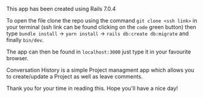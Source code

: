 This app has been created using Rails 7.0.4

To open the file clone the repo using the command `git clone <ssh link>` in your terminal (ssh link can be found clicking on the `code` green button)
then type `bundle install` -> `yarn install` -> `rails db:create db:migrate` and finally `bin/dev`.

The app can then be found in `localhost:3000` just type it in your favourite browser.

Conversation History is a simple Project managment app which allows you to create/update a Project as well as leave comments.

Thank you for your time in reading this.
Hope you'll have a nice day!
